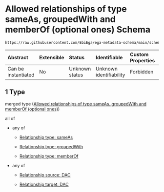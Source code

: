 # Allowed relationships of type sameAs, groupedWith and memberOf (optional ones) Schema

```txt
https://raw.githubusercontent.com/EbiEga/ega-metadata-schema/main/schemas/EGA.DAC.json#/properties/dacRelationships/items/allOf/1/anyOf/1
```



| Abstract            | Extensible | Status         | Identifiable            | Custom Properties | Additional Properties | Access Restrictions | Defined In                                                             |
| :------------------ | :--------- | :------------- | :---------------------- | :---------------- | :-------------------- | :------------------ | :--------------------------------------------------------------------- |
| Can be instantiated | No         | Unknown status | Unknown identifiability | Forbidden         | Allowed               | none                | [EGA.DAC.json\*](../../../schemas/EGA.DAC.json "open original schema") |

## 1 Type

merged type ([Allowed relationships of type sameAs, groupedWith and memberOf (optional ones)](ega-properties-dac-relationships-items-allof-relationship-constraints-for-a-dac-anyof-allowed-relationships-of-type-sameas-groupedwith-and-memberof-optional-ones.md))

all of

* any of

  * [Relationship type: sameAs](ega-4-defs-relationship-type-sameas.md "check type definition")

  * [Relationship type: groupedWith](ega-4-defs-relationship-type-groupedwith.md "check type definition")

  * [Relationship type: memberOf](ega-4-defs-relationship-type-memberof.md "check type definition")

* any of

  * [Relationship source: DAC](ega-4-defs-relationship-source-dac.md "check type definition")

  * [Relationship target: DAC](ega-4-defs-relationship-target-dac.md "check type definition")
